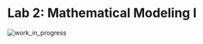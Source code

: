 # Lab 2: Mathematical Modeling I

<!-- ###### Description
* Learn how to develop mathematical models of physical dynamic systems. This would include:
    * Mass-spring-damper
    * ~~RLC circuit~~
    * DC motor
    * Self-balancing robot

###### What to Submit
* Report showing a summary of exercises completed for MATLAB and Simulink.
    * MATLAB code showing the state-space model of each dynamic systems -->
<!-- 
!!! note 
    We need to experimentally obtain the dynamic parameters of the self-balancing robot
     -->

![work_in_progress](../media/wip.jpg)

<!-- #### Introduction

Welcome to the second session of the ES3011 experimental labs. In this lab, we focus on mathematical modeling. The central question is *"How do describe/model our physical system mathematically to be able to anaylze its behavior?"*

We will cover two sections in this lab:

1. Mathematical modeling of basic dynamical systems

2. Mathematical modeling of of the BalBot (self-balancing robot)

##### Learning Outcomes
Our goal at the end of this labs is that you should be able to:

* Understand and describe/model physical dynamic systems mathematically using differential equations
* Convert the differential equations to state-space model form by hand and using MATLAB functionality



*** 
<br>

#### 1. Mathematical Modeling of Basic Dynamical Systems

In this section, you will develop mathematical models for basic dynamical systems considered in control systems such as the mass-spring-damper and the DC motor. These models will then be put into state-space representation which will be used in future lab sessions for simulation and analysis.

##### Instructions:
In this lab [instruction sheet](../documents/Lab2.pdf),

* Review the MATLAB Intro section
* Complete problems I (Mass-spring-damper) and IV (Motor position)

*** 
<br>

#### 2. Mathematical Modeling of the BalBot

![robot](../media/robot.png)

In this section, we will derive the mathematical model for the Balbot. We can take a simplified approach to the modeling problem by decomposing the BalBot system into sub-components. This is a convenient assumption to simplify the modeling task. The sub-components are: (1) the robot wheels, (2) the motors, (3) robot chassis. 

###### Preliminaries: Review the equivalent free-body diagram for the complete system

Following the system decomposition, we can draw a simplified representation of the robot as above. We have made a few assumptions:

* The robot moves only in the X-Y plane.
* The robot wheels don't slip, hence we can assume the wheel position is linearly related to the wheel radius and angular displacement.

![complete_system](../media/complete_system.jpg)



###### Question 1: Derive the equations of motion for the robot wheel

We have provided the free-body diagram of the robot wheel below. Your task is to derive the equations of motion for the wheel given the forces and torques acting on the wheel.

!!! note
    * `Fx` and `Fy` are the reaction forces of the robot chassis on the wheel.
    * `theta_wheel` is the angular displacement of the wheel.
    * `N` is the reaction force on the ground.
    * `Ft` is the traction force.
    * `Tm` is the motor torque on the wheel.

![wheel](../media/wheel.jpg)


###### Question 2: Derive the equations of motion for the robot chassis

We have provided the free-body diagram of the robot chassis below. Your task is to derive the equations of motion for the chassis given the forces and torques acting on it.

!!! note
    * `Fx` and `Fy` are the reaction forces of the robot chassis on the wheel.
    * `theta_p` is the angular displacement of the robot chassis in the sagittal plane.
    * `Mr` is the mass of the robot chassis.
    * `Tm` is the motor torque on the wheel.

![chassis](../media/chassis.jpg)


###### Question 3: Derive the relationship between motor torque and voltage, speed, etc.

Finally, you need to derive an equation which relates the torque generated by the motor and the supplied voltage. This is required to replace the torque values in the above equations because the control input to BalBot is motor voltage.

Please refer to the lab [instruction sheet](../documents/Lab2.pdf) for a reminder on the equations describing a DC motor.

![chassis](../media/motor.jpg)



#### What to Submit:
Prepare a report which contains the following:

* **Introduction:** a few sentences to introduce the topic of the lab
* **Section 1:** Mathematical Modeling of Basic Dynamical Systems (MATLAB)
    * Include free-body diagram and/or equations of motion for the two systems assigned.
    * Publish your MATLAB script with the defined state-space models as a PDF. Follow this [guide](https://www.mathworks.com/help/matlab/matlab_prog/publishing-matlab-code.html) to see how to.
* **Section 2:** Mathematical Modeling of the BalBot 
    * Answer the three questions above. Redraw the free-body diagrams and derive the equations with variables clearly labelled.
* **Conclusion:** a few sentences concluding the report explaining the goals, what you learned, and any other conclusions. -->